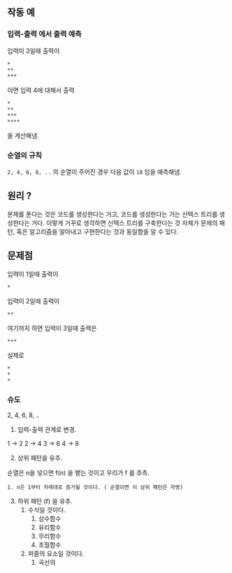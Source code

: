 ## 작동 예

### 입력-출력 에서 출력 예측

입력이 3일때 출력이
```
*
**
***
```

이면 입력 4에 대해서 출력
```
*
**
***
****
```
을 계산해냄.

### 순열의 규칙

`2, 4, 6, 8, ..` 의 순열이 주어진 경우 다음 값이 `10` 임을 예측해냄.

## 원리 ?

문제를 푼다는 것은 코드를 생성한다는 거고, 코드를 생성한다는 거는 신택스 트리를 생성한다는 거다.
이렇게 거꾸로 생각하면 신택스 트리를 구축한다는 것 자체가 문제의 패턴, 혹은 알고리즘을 알아내고 구현한다는 것과 동일함을 알 수 있다.

## 문제점

입력이 1일때 출력이

```
*
```

입력이 2일때 출력이

```
**
```

여기까지 하면 입력이 3일때 출력은

```
***
```

실제로

```
*
*
*
```


### 슈도

2, 4, 6, 8, ..

1. 입력-출력 관계로 변경.

1 -> 2
2 -> 4
3 -> 6
4 -> 8

2. 상위 패턴을 유추.

순열은 n을 넣으면 f(n) 을 뱉는 것이고 우리가 f 를 추측.

    1. n은 1부터 차례대로 증가될 것이다. ( 순열이면 이 상위 패턴은 자명)

3. 하위 패턴 (f) 을 유추.
    1. 수식일 것이다.
        1. 상수함수
        2. 유리함수
        3. 무리함수
        4. 초월함수
    2. 퍼즐의 요소일 것이다.
        1. 곡선의 
     